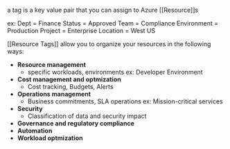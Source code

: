 a tag is a key value pair that you can assign to Azure [[Resource]]s

ex:
Dept = Finance
Status = Approved
Team = Compliance
Environment = Production
Project = Enterprise
Location = West US

[[Resource Tags]] allow you to organize your resources in the following ways:
- **Resource management**
	- specific workloads, environments ex: Developer Environment
- **Cost management and optmization**
	- Cost tracking, Budgets, Alerts
- **Operations management**
	- Business commitments, SLA operations ex: Mission-critical services
- **Security**
	- Classification of data and security impact
- **Governance and regulatory compliance**
- **Automation**
- **Workload optmization**

